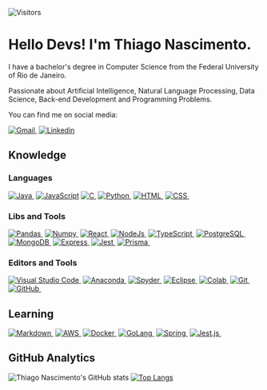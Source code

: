 ![Visitors](https://api.visitorbadge.io/api/visitors?path=https%3A%2F%2Fgithub.com%2Fnascimentoliveira&label=Visitors&labelColor=%2397ca00&countColor=%23ffffff)

# Hello Devs! I'm Thiago Nascimento.


I have a bachelor's degree in Computer Science from the Federal University of Rio de Janeiro.

Passionate about Artificial Intelligence, Natural Language Processing, Data Science, Back-end Development and Programming Problems.

You can find me on social media:

[![Gmail](https://img.shields.io/badge/-nascimentoliveira@gmail.com-FFFFFF?style=for-the-badge&logo=gmail&color=97CA00&labelColor=FFFFFF)&nbsp;](mailto:nascimentoliveira@gmail.com)
[![Linkedin](https://img.shields.io/badge/-/nascimentoliveira-FFFFFF?style=for-the-badge&logo=linkedin&logoColor=blue&color=97CA00&labelColor=FFFFFF)](https://linkedin.com/in/nascimentoliveira)

## Knowledge

### Languages
 
[![Java](https://img.shields.io/badge/-java-ffffff?style=for-the-badge&logo=java&color=97ca00&labelColor=ffffff)&nbsp;](https://www.java.com/)
[![JavaScript](https://img.shields.io/badge/-JavaScript-ffffff?style=for-the-badge&logo=javascript&color=97ca00&labelColor=ffffff)](https://developer.mozilla.org/en-US/docs/Web/JavaScript)
[![C](https://img.shields.io/badge/-c-ffffff?style=for-the-badge&logo=c&logoColor=blue&color=97ca00&labelColor=ffffff)&nbsp;](https://www.w3schools.com/c/c_intro.php)
[![Python](https://img.shields.io/badge/-python-ffffff?style=for-the-badge&logo=python&color=97ca00&labelColor=ffffff)&nbsp;](https://www.python.org/)
[![HTML](https://img.shields.io/badge/-html5-ffffff?style=for-the-badge&logo=html5&color=97ca00&labelColor=ffffff)&nbsp;](https://developer.mozilla.org/en-US/docs/Web/HTML)
[![CSS](https://img.shields.io/badge/-css3-ffffff?style=for-the-badge&logo=css3&logoColor=blue&color=97ca00&labelColor=ffffff)&nbsp;](https://developer.mozilla.org/en-US/docs/Web/CSS)

### Libs and Tools

[![Pandas](https://img.shields.io/badge/-pandas-ffffff?style=for-the-badge&logo=pandas&logoColor=blue&color=97ca00&labelColor=ffffff)&nbsp;](https://pandas.pydata.org/)
[![Numpy](https://img.shields.io/badge/-numpy-ffffff?style=for-the-badge&logo=numpy&logoColor=red&color=97ca00&labelColor=ffffff)&nbsp;](https://numpy.org/)
[![React](https://img.shields.io/badge/-react-ffffff?style=for-the-badge&logo=react&color=97ca00&labelColor=ffffff)&nbsp;](https://reactjs.org/)
[![NodeJs](https://img.shields.io/badge/-nodejs-ffffff?style=for-the-badge&logo=nodedotjs&color=97ca00&labelColor=ffffff)&nbsp;](https://nodejs.org/)
[![TypeScript](https://img.shields.io/badge/-typescript-ffffff?style=for-the-badge&logo=typescript&color=97ca00&labelColor=ffffff)&nbsp;](https://www.typescriptlang.org/)
[![PostgreSQL](https://img.shields.io/badge/-postgresql-ffffff?style=for-the-badge&logo=Postgresql&color=97ca00&labelColor=ffffff)&nbsp;](https://www.postgresql.org/)
[![MongoDB](https://img.shields.io/badge/-mongodb-ffffff?style=for-the-badge&logo=mongodb&color=97ca00&labelColor=ffffff)&nbsp;](https://www.mongodb.com/)
[![Express](https://img.shields.io/badge/-express-ffffff?style=for-the-badge&logo=express&logoColor=black&color=97ca00&labelColor=ffffff)&nbsp;](https://expressjs.com/pt-br/)
[![Jest](https://img.shields.io/badge/-jest-ffffff?style=for-the-badge&logo=jest&logoColor=red&color=97ca00&labelColor=ffffff)&nbsp;](https://jestjs.io/pt-BR/)
[![Prisma](https://img.shields.io/badge/-prisma-ffffff?style=for-the-badge&logo=prisma&logoColor=black&color=97ca00&labelColor=ffffff)&nbsp;
](https://www.prisma.io/docs)

### Editors and Tools

[![Visual Studio Code](https://img.shields.io/badge/-visual%20studio%20code-ffffff?style=for-the-badge&logo=visual%20studio%20code&logoColor=blue&color=97ca00&labelColor=ffffff)&nbsp;](https://code.visualstudio.com/)
[![Anaconda](https://img.shields.io/badge/-Anaconda-ffffff?style=for-the-badge&logo=anaconda&color=97ca00&labelColor=ffffff)&nbsp;](https://www.anaconda.com/)
[![Spyder](https://img.shields.io/badge/-spyder-ffffff?style=for-the-badge&logo=spyder%20ide&logoColor=black&color=97ca00&labelColor=ffffff)&nbsp;](https://www.spyder-ide.org/)
[![Eclipse](https://img.shields.io/badge/-eclipse-ffffff?style=for-the-badge&logo=eclipse&logoColor=blue&color=97ca00&labelColor=ffffff)&nbsp;](https://www.eclipse.org/downloads/)
[![Colab](https://img.shields.io/badge/-colab-ffffff?style=for-the-badge&logo=googlecolab&color=97ca00&labelColor=ffffff)&nbsp;](https://colab.research.google.com/)
[![Git](https://img.shields.io/badge/-git-ffffff?style=for-the-badge&logo=git&color=97ca00&labelColor=ffffff)&nbsp;](https://git-scm.com/)
[![GitHub](https://img.shields.io/badge/-github-ffffff?style=for-the-badge&logo=github&logoColor=black&color=97ca00&labelColor=ffffff)&nbsp;](https://github.com/)

## Learning

[![Markdown](https://img.shields.io/badge/-markdown-ffffff?style=for-the-badge&logo=markdown&logoColor=black&color=97CA00&labelColor=ffffff)&nbsp;](https://daringfireball.net/projects/markdown/)
[![AWS](https://img.shields.io/badge/-aws-ffffff?style=for-the-badge&logo=amazonaws&logoColor=orange&color=97CA00&labelColor=ffffff)&nbsp;](https://aws.amazon.com/pt/)
[![Docker](https://img.shields.io/badge/-docker-ffffff?style=for-the-badge&logo=docker&color=97ca00&labelColor=ffffff)&nbsp;](https://www.docker.com/)
[![GoLang](https://img.shields.io/badge/-go-ffffff?style=for-the-badge&logo=go&color=97ca00&labelColor=ffffff)&nbsp;](https://go.dev/)
[![Spring](https://img.shields.io/badge/-spring-ffffff?style=for-the-badge&logo=spring-boot&color=97ca00&labelColor=ffffff)&nbsp;](https://spring.io/)
[![Jest.js](https://img.shields.io/badge/-Nest.js-ffffff?style=for-the-badge&logo=spring-boot&color=97ca00&labelColor=ffffff)&nbsp;](https://nestjs.com/)

## GitHub Analytics

![Thiago Nascimento's GitHub stats](https://github-readme-stats.vercel.app/api?username=nascimentoliveira&show_icons=true&theme=merko&bg_color=00000000)
[![Top Langs](https://github-readme-stats.vercel.app/api/top-langs/?username=nascimentoliveira&layout=compact&show_icons=true&theme=merko&bg_color=00000000&card_width=400)](https://github.com/nascimentoliveira/github-readme-stats)
